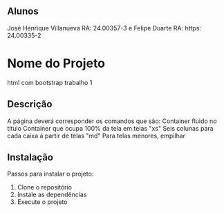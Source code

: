 ## Alunos
José Henrique Villanueva RA: 24.00357-3
e
Felipe Duarte RA: https: 24.00335-2

# Nome do Projeto
html com bootstrap trabalho 1
## Descrição
A página deverá corresponder os comandos que são:
Container fluido no título
Container que ocupa 100% da tela em telas "xs"
Seis colunas para cada caixa à partir de telas "md"
Para telas menores, empilhar

## Instalação
Passos para instalar o projeto:
1. Clone o repositório
2. Instale as dependências
3. Execute o projeto


